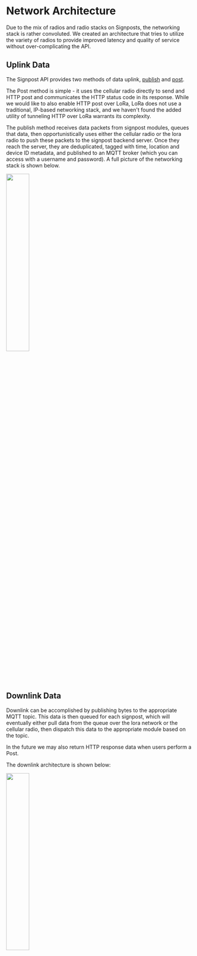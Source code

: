 Network Architecture
====================

Due to the mix of radios and radio stacks on Signposts, the networking stack
is rather convoluted. We created an architecture that tries to utilize
the variety of radios to provide improved latency and quality of service
without over-complicating the API.

## Uplink Data

The Signpost API provides two methods of data uplink, [publish](https://github.com/lab11/signpost-software/blob/master/docs/ApiGuide.md#networking)
and [post](https://github.com/lab11/signpost-software/blob/deployment/docs/ApiGuide.md#networking).

The Post method is simple - it uses the cellular radio directly to send
and HTTP post and communicates the HTTP status code in its response. While
we would like to also enable HTTP post over LoRa, LoRa does not use
a traditional, IP-based networking stack, and we haven't found
the added utility of tunneling HTTP over LoRa warrants its complexity.

The publish method receives data packets from signpost modules, queues that
data, then opportunistically uses either the cellular radio or
the lora radio to push these packets to the signpost backend server. Once
they reach the server, they are deduplicated, tagged with time, location
and device ID metadata, and published to an MQTT broker (which you can access
with a username and password). A full picture of the networking
stack is shown below.

<img src="https://raw.githubusercontent.com/lab11/signpost-software/deployment/docs/img/uplink_network_arch.jpg" width="35%" />

## Downlink Data

Downlink can be accomplished by publishing bytes to the appropriate MQTT
topic. This data is then queued for each signpost, which will eventually
either pull data from the queue over the lora network or the cellular
radio, then dispatch this data to the appropriate module based on the
topic.

In the future we may also return HTTP response data when users perform
a Post. 

The downlink architecture is shown below:

<img src="https://raw.githubusercontent.com/lab11/signpost-software/deployment/docs/img/downlink_network_arch.jpg" width="35%" />


